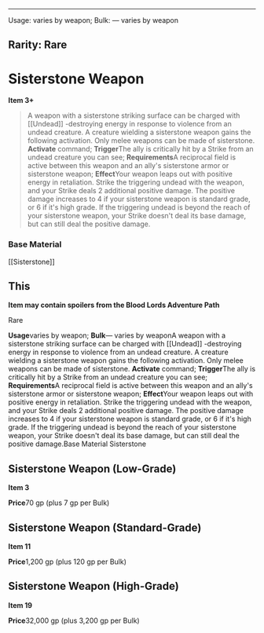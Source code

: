
---
Usage: varies by weapon;
Bulk: — varies by weapon

Rarity: Rare
---

# Sisterstone Weapon

**Item 3+**

> A weapon with a sisterstone striking surface can be charged with [[Undead]] -destroying energy in response to violence from an undead creature. A creature wielding a sisterstone weapon gains the following activation. Only melee weapons can be made of sisterstone.
**Activate**
command;
**Trigger**The ally is critically hit by a Strike from an undead creature you can see;
**Requirements**A reciprocal field is active between this weapon and an ally's sisterstone armor or sisterstone weapon;
**Effect**Your weapon leaps out with positive energy in retaliation. Strike the triggering undead with the weapon, and your Strike deals 2 additional positive damage. The positive damage increases to 4 if your sisterstone weapon is standard grade, or 6 if it's high grade. If the triggering undead is beyond the reach of your sisterstone weapon, your Strike doesn't deal its base damage, but can still deal the positive damage.

### Base Material

[[Sisterstone]]

## This

**Item may contain spoilers from the Blood Lords Adventure Path**

Rare

**Usage**varies by weapon;
**Bulk**— varies by weaponA weapon with a sisterstone striking surface can be charged with [[Undead]] -destroying energy in response to violence from an undead creature. A creature wielding a sisterstone weapon gains the following activation. Only melee weapons can be made of sisterstone.
**Activate**
command;
**Trigger**The ally is critically hit by a Strike from an undead creature you can see;
**Requirements**A reciprocal field is active between this weapon and an ally's sisterstone armor or sisterstone weapon;
**Effect**Your weapon leaps out with positive energy in retaliation. Strike the triggering undead with the weapon, and your Strike deals 2 additional positive damage. The positive damage increases to 4 if your sisterstone weapon is standard grade, or 6 if it's high grade. If the triggering undead is beyond the reach of your sisterstone weapon, your Strike doesn't deal its base damage, but can still deal the positive damage.Base Material
Sisterstone

## Sisterstone Weapon (Low-Grade)

**Item 3**

**Price**70 gp (plus 7 gp per Bulk)

## Sisterstone Weapon (Standard-Grade)

**Item 11**

**Price**1,200 gp (plus 120 gp per Bulk)

## Sisterstone Weapon (High-Grade)

**Item 19**

**Price**32,000 gp (plus 3,200 gp per Bulk)

